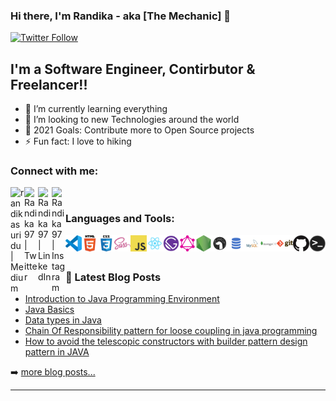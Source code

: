 ### Hi there, I'm Randika - aka [The Mechanic] 👋


[![Twitter Follow](https://img.shields.io/twitter/follow/randika_suridu?color=1DA1F2&logo=twitter&style=for-the-badge)](https://twitter.com/randika_suridu)

## I'm a Software Engineer, Contirbutor & Freelancer!!

- 🌱 I’m currently learning everything
- 👯 I’m looking to new Technologies around the world
- 🥅 2021 Goals: Contribute more to Open Source projects
- ⚡ Fun fact: I love to hiking


### Connect with me:

[<img align="left" alt="randikasuridu | Medium" width="22px" src="https://img.icons8.com/ios-filled/50/000000/medium-monogram--v1.png" />][Medium]
[<img align="left" alt="Randika97 | Twitter" width="22px" src="https://cdn.jsdelivr.net/npm/simple-icons@v3/icons/twitter.svg" />][twitter]
[<img align="left" alt="Randika97 | LinkedIn" width="22px" src="https://cdn.jsdelivr.net/npm/simple-icons@v3/icons/linkedin.svg" />][linkedin]
[<img align="left" alt="Randika97 | Instagram" width="22px" src="https://cdn.jsdelivr.net/npm/simple-icons@v3/icons/instagram.svg" />][instagram]

<br />

### Languages and Tools:

<img align="left" alt="Visual Studio Code" width="26px" src="https://raw.githubusercontent.com/github/explore/80688e429a7d4ef2fca1e82350fe8e3517d3494d/topics/visual-studio-code/visual-studio-code.png" />
<img align="left" alt="HTML5" width="26px" src="https://raw.githubusercontent.com/github/explore/80688e429a7d4ef2fca1e82350fe8e3517d3494d/topics/html/html.png" />
<img align="left" alt="CSS3" width="26px" src="https://raw.githubusercontent.com/github/explore/80688e429a7d4ef2fca1e82350fe8e3517d3494d/topics/css/css.png" />
<img align="left" alt="Sass" width="26px" src="https://raw.githubusercontent.com/github/explore/80688e429a7d4ef2fca1e82350fe8e3517d3494d/topics/sass/sass.png" />
<img align="left" alt="JavaScript" width="26px" src="https://raw.githubusercontent.com/github/explore/80688e429a7d4ef2fca1e82350fe8e3517d3494d/topics/javascript/javascript.png" />
<img align="left" alt="React" width="26px" src="https://raw.githubusercontent.com/github/explore/80688e429a7d4ef2fca1e82350fe8e3517d3494d/topics/react/react.png" />
<img align="left" alt="Gatsby" width="26px" src="https://raw.githubusercontent.com/github/explore/e94815998e4e0713912fed477a1f346ec04c3da2/topics/gatsby/gatsby.png" />
<img align="left" alt="GraphQL" width="26px" src="https://raw.githubusercontent.com/github/explore/80688e429a7d4ef2fca1e82350fe8e3517d3494d/topics/graphql/graphql.png" />
<img align="left" alt="Node.js" width="26px" src="https://raw.githubusercontent.com/github/explore/80688e429a7d4ef2fca1e82350fe8e3517d3494d/topics/nodejs/nodejs.png" />
<img align="left" alt="Deno" width="26px" src="https://raw.githubusercontent.com/github/explore/361e2821e2dea67711cde99c9c40ed357061cf27/topics/deno/deno.png" />
<img align="left" alt="SQL" width="26px" src="https://raw.githubusercontent.com/github/explore/80688e429a7d4ef2fca1e82350fe8e3517d3494d/topics/sql/sql.png" />
<img align="left" alt="MySQL" width="26px" src="https://raw.githubusercontent.com/github/explore/80688e429a7d4ef2fca1e82350fe8e3517d3494d/topics/mysql/mysql.png" />
<img align="left" alt="MongoDB" width="26px" src="https://raw.githubusercontent.com/github/explore/80688e429a7d4ef2fca1e82350fe8e3517d3494d/topics/mongodb/mongodb.png" />
<img align="left" alt="Git" width="26px" src="https://raw.githubusercontent.com/github/explore/80688e429a7d4ef2fca1e82350fe8e3517d3494d/topics/git/git.png" />
<img align="left" alt="GitHub" width="26px" src="https://raw.githubusercontent.com/github/explore/78df643247d429f6cc873026c0622819ad797942/topics/github/github.png" />
<img align="left" alt="Terminal" width="26px" src="https://raw.githubusercontent.com/github/explore/80688e429a7d4ef2fca1e82350fe8e3517d3494d/topics/terminal/terminal.png" />

<br />
<br />


### 📕 Latest Blog Posts

<!-- BLOG-POST-LIST:START -->
- [Introduction to Java Programming Environment](https://medium.com/@randikasuridu/introduction-to-java-programming-environment-7d3a08840f52)
- [Java Basics](https://medium.com/@randikasuridu/java-basics-305062b95a78)
- [Data types in Java](https://medium.com/@randikasuridu/data-types-in-java-5e7239a0185c)
- [Chain Of Responsibility pattern for loose coupling in java programming](https://medium.com/@randikasuridu/chain-of-responsibility-pattern-for-loose-coupling-in-java-programming-f2709c6552d9)
- [How to avoid the telescopic constructors with builder pattern design pattern in JAVA](https://medium.com/@randikasuridu/how-to-avoid-the-telescopic-constructors-with-builder-pattern-design-pattern-in-java-ce2787be7c76)
<!-- BLOG-POST-LIST:END -->

➡️ [more blog posts...](https://medium.com/@randikasuridu)

---


[Medium]: https://medium.com/@randikasuridu
[twitter]: https://twitter.com/randika_suridu
[instagram]: https://www.instagram.com/_the_mechanic__
[linkedin]: https://www.linkedin.com/in/randika-suridu/
